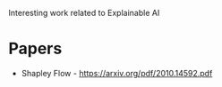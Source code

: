 Interesting work related to Explainable AI

# Papers
- Shapley Flow - https://arxiv.org/pdf/2010.14592.pdf
